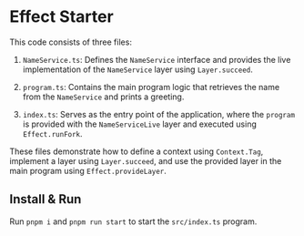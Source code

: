 # Effect Starter

This code consists of three files:

1. `NameService.ts`: Defines the `NameService` interface and provides the live implementation of the `NameService` layer using `Layer.succeed`.

2. `program.ts`: Contains the main program logic that retrieves the name from the `NameService` and prints a greeting.

3. `index.ts`: Serves as the entry point of the application, where the `program` is provided with the `NameServiceLive` layer and executed using `Effect.runFork`.

These files demonstrate how to define a context using `Context.Tag`, implement a layer using `Layer.succeed`, and use the provided layer in the main program using `Effect.provideLayer`.

## Install & Run

Run `pnpm i` and `pnpm run start` to start the `src/index.ts` program.
